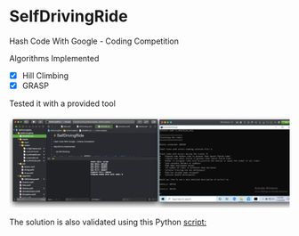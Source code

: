 # SelfDrivingRide

Hash Code With Google - Coding Competition

Algorithms Implemented

-   [x] Hill Climbing
-   [x] GRASP
    
Tested it with a provided tool
    
![Image](SelfDrivingRide/Assets/Images/hill_climbing_test_tool.png?raw=true "Title")

The solution is also validated using this Python [script:](https://github.com/PicoJr/2018-hashcode-score)
